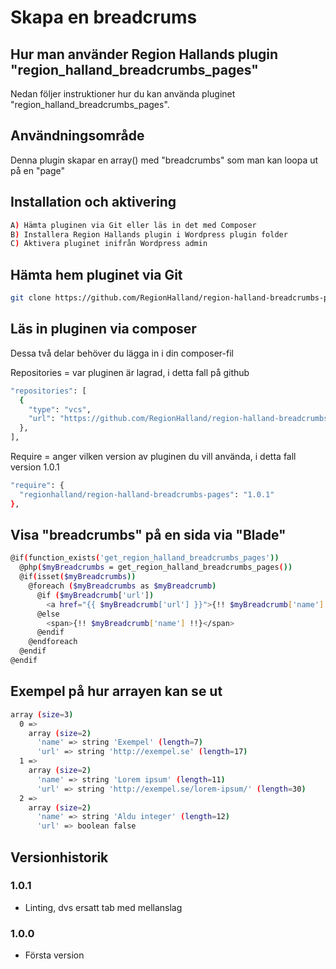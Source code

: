# Skapa en breadcrums

## Hur man använder Region Hallands plugin "region_halland_breadcrumbs_pages"

Nedan följer instruktioner hur du kan använda pluginet "region_halland_breadcrumbs_pages".


## Användningsområde

Denna plugin skapar en array() med "breadcrumbs" som man kan loopa ut på en "page"


## Installation och aktivering

```sh
A) Hämta pluginen via Git eller läs in det med Composer
B) Installera Region Hallands plugin i Wordpress plugin folder
C) Aktivera pluginet inifrån Wordpress admin
```


## Hämta hem pluginet via Git

```sh
git clone https://github.com/RegionHalland/region-halland-breadcrumbs-pages.git
```


## Läs in pluginen via composer

Dessa två delar behöver du lägga in i din composer-fil

Repositories = var pluginen är lagrad, i detta fall på github

```sh
"repositories": [
  {
    "type": "vcs",
    "url": "https://github.com/RegionHalland/region-halland-breadcrumbs-pages.git"
  },
],
```
Require = anger vilken version av pluginen du vill använda, i detta fall version 1.0.1

```sh
"require": {
  "regionhalland/region-halland-breadcrumbs-pages": "1.0.1"
},
```


## Visa "breadcrumbs" på en sida via "Blade"

```sh
@if(function_exists('get_region_halland_breadcrumbs_pages'))
  @php($myBreadcrumbs = get_region_halland_breadcrumbs_pages()) 
  @if(isset($myBreadcrumbs))
    @foreach ($myBreadcrumbs as $myBreadcrumb)
      @if ($myBreadcrumb['url'])
        <a href="{{ $myBreadcrumb['url'] }}">{!! $myBreadcrumb['name'] !!}</a>
      @else
        <span>{!! $myBreadcrumb['name'] !!}</span>
      @endif
    @endforeach 
  @endif
@endif
```


## Exempel på hur arrayen kan se ut

```sh
array (size=3)
  0 => 
    array (size=2)
      'name' => string 'Exempel' (length=7)
      'url' => string 'http://exempel.se' (length=17)
  1 => 
    array (size=2)
      'name' => string 'Lorem ipsum' (length=11)
      'url' => string 'http://exempel.se/lorem-ipsum/' (length=30)
  2 => 
    array (size=2)
      'name' => string 'Aldu integer' (length=12)
      'url' => boolean false
```

## Versionhistorik

### 1.0.1
- Linting, dvs ersatt tab med mellanslag

### 1.0.0
- Första version
